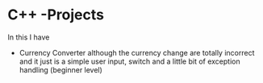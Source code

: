 # C++ -Projects

In this I have 

- Currency Converter although the currency change are totally incorrect and it just is a simple user input, switch and a little bit of exception handling (beginner level)
